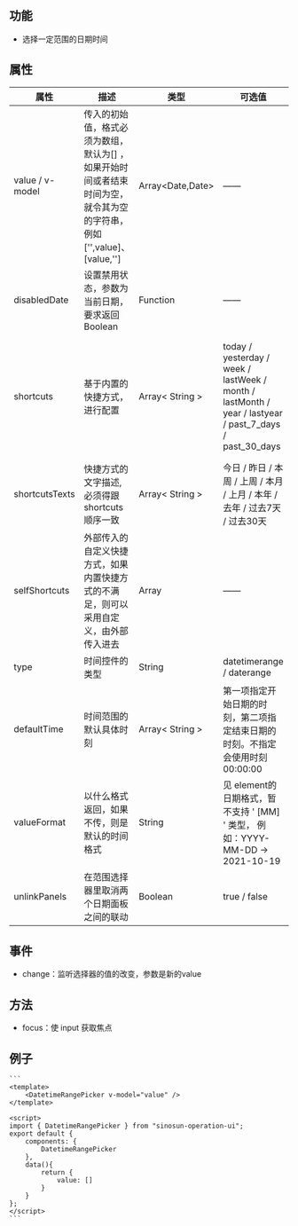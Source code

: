 <!--
 * @Author: CasualMing
 * @Date: 2021-03-01 09:05:49
 * @LastEditTime: 2021-10-20 10:06:26
 * @Description: DatetimeRangePicker组件说明文档
-->
## 功能
  + 选择一定范围的日期时间

## 属性

| 属性            | 描述  | 类型             | 可选值| 默认值 |
|-----------------|-------|------------------|------|----------|
| value / v-model | 传入的初始值，格式必须为数组，默认为[] ，如果开始时间或者结束时间为空， 就令其为空的字符串，例如 ['',value]、 [value,''] | Array<Date,Date> | ——| ——     |
| disabledDate    | 设置禁用状态，参数为当前日期，要求返回 Boolean   | Function         | —— | ——     |
| shortcuts       | 基于内置的快捷方式，进行配置                    | Array< String >  | today /  yesterday /  week /  lastWeek /  month /  lastMonth /  year /  lastyear /  past_7_days /  past_30_days | [ today ,  yesterday ,  week ,  lastWeek ,  month ,  lastMonth ,  year ,  lastyear ,  past_7_days ,  past_30_days ] |
| shortcutsTexts  | 快捷方式的文字描述,必须得跟shortcuts顺序一致   | Array< String >  | 今日 /  昨日 /  本周 /  上周 /  本月 /  上月 /  本年 /  去年 /  过去7天 /  过去30天| [ 今日 ,  昨日 ,  本周 ,  上周 ,  本月 ,  上月 ,  本年 ,  去年 ,  过去7天 ,  过去30天 ]|
| selfShortcuts   | 外部传入的自定义快捷方式，如果内置快捷方式的不满足，则可以采用自定义，由外部传入进去 | Array| —— | ——     |
| type| 时间控件的类型 | String           | datetimerange / daterange         | datetimerange    |
| defaultTime     | 时间范围的默认具体时刻     | Array< String >  | 第一项指定开始日期的时刻，第二项指定结束日期的时刻。不指定会使用时刻 00:00:00    | [ "00:00:00" , "23:59:59" ] |
| valueFormat     | 以什么格式返回，如果不传，则是默认的时间格式   | String           | 见 element的日期格式，暂不支持 ' [MM] ' 类型， 例如：YYYY-MM-DD -> 2021-10-19 | —— |
| unlinkPanels     | 在范围选择器里取消两个日期面板之间的联动      | Boolean           | true / false | false |


## 事件
  + change：监听选择器的值的改变，参数是新的value

## 方法
  + focus：使 input 获取焦点

## 例子
    ```
    <template>
        <DatetimeRangePicker v-model="value" />
    </template>

    <script>
    import { DatetimeRangePicker } from "sinosun-operation-ui";
    export default {
        components: {
            DatetimeRangePicker
        },
        data(){
            return {
                value: []
            }
        }
    };
    </script>
    ```
    